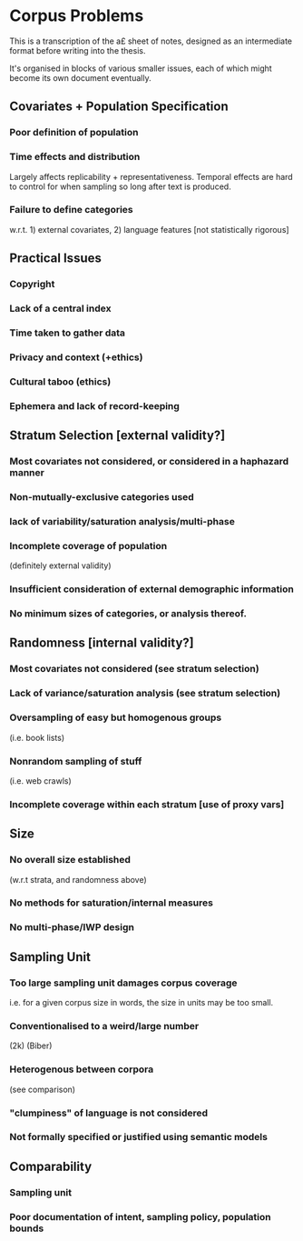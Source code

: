 Corpus Problems
===============
This is a transcription of the a£ sheet of notes, designed as an intermediate format before writing into the thesis.

It's organised in blocks of various smaller issues, each of which might become its own document eventually.


Covariates + Population Specification
-------------------------------------


### Poor definition of population


### Time effects and distribution 
Largely affects replicability + representativeness.  Temporal effects are hard to control for when sampling so long after text is produced. 


### Failure to define categories 
w.r.t. 1) external covariates, 2) language features [not statistically rigorous]



Practical Issues
----------------

### Copyright

### Lack of a central index

### Time taken to gather data

### Privacy and context (+ethics)

### Cultural taboo (ethics)

### Ephemera and lack of record-keeping


Stratum Selection [external validity?]
--------------------------------------

### Most covariates not considered, or considered in a haphazard manner

### Non-mutually-exclusive categories used

### lack of variability/saturation analysis/multi-phase

### Incomplete coverage of population 
(definitely external validity)

### Insufficient consideration of external demographic information

### No minimum sizes of categories, or analysis thereof.




Randomness [internal validity?]
-------------------------------

### Most covariates not considered (see stratum selection)

### Lack of variance/saturation analysis (see stratum selection)

### Oversampling of easy but homogenous groups 
(i.e. book lists)

### Nonrandom sampling of stuff 
(i.e. web crawls)

### Incomplete coverage within each stratum [use of proxy vars]


Size
----

### No overall size established 
(w.r.t strata, and randomness above)

### No methods for saturation/internal measures

### No multi-phase/IWP design


Sampling Unit
-------------

### Too large sampling unit damages corpus coverage
i.e. for a given corpus size in words, the size in units may be too small.

### Conventionalised to a weird/large number 
(2k) (Biber)

### Heterogenous between corpora 
(see comparison)

### "clumpiness" of language is not considered

### Not formally specified or justified using semantic models


Comparability
-------------

### Sampling unit

### Poor documentation of intent, sampling policy, population bounds

